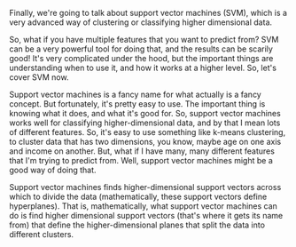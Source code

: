 Finally, we're going to talk about support vector machines (SVM), which is a very advanced way of clustering or classifying higher dimensional data.

So, what if you have multiple features that you want to predict from? SVM can be a very powerful tool for doing that, and the results can be scarily good! It's very complicated under the hood, but the important things are understanding when to use it, and how it works at a higher level. So, let's cover SVM now.

Support vector machines is a fancy name for what actually is a fancy concept. But fortunately, it's pretty easy to use. The important thing is knowing what it does, and what it's good for. So, support vector machines works well for classifying higher-dimensional data, and by that I mean lots of different features. So, it's easy to use something like k-means clustering, to cluster data that has two dimensions, you know, maybe age on one axis and income on another. But, what if I have many, many different features that I'm trying to predict from. Well, support vector machines might be a good way of doing that.

Support vector machines finds higher-dimensional support vectors across which to divide the data (mathematically, these support vectors define hyperplanes). That is, mathematically, what support vector machines can do is find higher dimensional support vectors (that's where it gets its name from) that define the higher-dimensional planes that split the data into different clusters.
